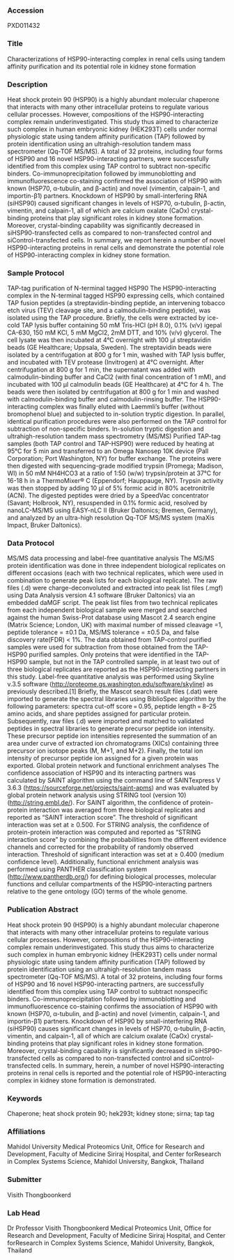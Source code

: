 ### Accession
PXD011432

### Title
Characterizations of HSP90-interacting complex in renal cells using tandem affinity purification and its potential role in kidney stone formation

### Description
Heat shock protein 90 (HSP90) is a highly abundant molecular chaperone that interacts with many other intracellular proteins to regulate various cellular processes. However, compositions of the HSP90-interacting complex remain underinvestigated. This study thus aimed to characterize such complex in human embryonic kidney (HEK293T) cells under normal physiologic state using tandem affinity purification (TAP) followed by protein identification using an ultrahigh-resolution tandem mass spectrometer (Qq-TOF MS/MS). A total of 32 proteins, including four forms of HSP90 and 16 novel HSP90-interacting partners, were successfully identified from this complex using TAP control to subtract non-specific binders. Co-immunoprecipitation followed by immunoblotting and immunofluorescence co-staining confirmed the association of HSP90 with known (HSP70, α-tubulin, and β-actin) and novel (vimentin, calpain-1, and importin-β1) partners. Knockdown of HSP90 by small-interfering RNA (siHSP90) caused significant changes in levels of HSP70, α-tubulin, β-actin, vimentin, and calpain-1, all of which are calcium oxalate (CaOx) crystal-binding proteins that play significant roles in kidney stone formation. Moreover, crystal-binding capability was significantly decreased in siHSP90-transfected cells as compared to non-transfected control and siControl-transfected cells. In summary, we report herein a number of novel HSP90-interacting proteins in renal cells and demonstrate the potential role of HSP90-interacting complex in kidney stone formation.

### Sample Protocol
TAP-tag purification of N-terminal tagged HSP90   The HSP90-interacting complex in the N-terminal tagged HSP90 expressing cells, which contained TAP fusion peptides (a streptavidin-binding peptide, an intervening tobacco etch virus (TEV) cleavage site, and a calmodulin-binding peptide), was isolated using the TAP procedure. Briefly, the cells were extracted by ice-cold TAP lysis buffer containing 50 mM Tris-HCl (pH 8.0), 0.1% (v/v) igepal CA-630, 150 mM KCl, 5 mM MgCl2, 2mM DTT, and 10% (v/v) glycerol. The cell lysate was then incubated at 4°C overnight with 100 µl streptavidin beads (GE Healthcare; Uppsala, Sweden). The streptavidin beads were isolated by a centrifugation at 800 g for 1 min, washed with TAP lysis buffer, and incubated with TEV protease (Invitrogen) at 4°C overnight. After centrifugation at 800 g for 1 min, the supernatant was added with calmodulin-binding buffer and CaCl2 (with final concentration of 1 mM), and incubated with 100 µl calmodulin beads (GE Healthcare) at 4°C for 4 h. The beads were then isolated by centrifugation at 800 g for 1 min and washed with calmodulin-binding buffer and calmodulin-rinsing buffer. The HSP90-interacting complex was finally eluted with Laemmli’s buffer (without bromophenol blue) and subjected to in-solution tryptic digestion. In parallel, identical purification procedures were also performed on the TAP control for subtraction of non-specific binders.   In-solution tryptic digestion and ultrahigh-resolution tandem mass spectrometry (MS/MS)  Purified TAP-tag samples (both TAP control and TAP-HSP90) were reduced by heating at 95°C for 5 min and transferred to an Omega Nanosep 10K device (Pall Corporation; Port Washington, NY) for buffer exchange. The proteins were then digested with sequencing-grade modified trypsin (Promega; Madison, WI) in 50 mM NH4HCO3 at a ratio of 1:50 (w/w) trypsin/protein at 37°C for 16-18 h in a ThermoMixer® C (Eppendorf; Hauppauge, NY). Trypsin activity was then stopped by adding 10 µl of 5% formic acid in 80% acetronitrile (ACN). The digested peptides were dried by a SpeedVac concentrator (Savant; Holbrook, NY), resuspended in 0.1% formic acid, resolved by nanoLC-MS/MS using EASY-nLC II (Bruker Daltonics; Bremen, Germany), and analyzed by an ultra-high resolution Qq-TOF MS/MS system (maXis Impact, Bruker Daltonics).

### Data Protocol
MS/MS data processing and label-free quantitative analysis The MS/MS protein identification was done in three independent biological replicates on different occasions (each with two technical replicates, which were used in combination to generate peak lists for each biological replicate). The raw files (.d) were charge-deconvoluted and extracted into peak list files (.mgf) using Data Analysis version 4.1 software (Bruker Daltonics) via an embedded daMGF script. The peak list files from two technical replicates from each independent biological sample were merged and searched against the human Swiss-Prot database using Mascot 2.4 search engine (Matrix Science; London, UK) with maximal number of missed cleavage =1, peptide tolerance = ±0.1 Da, MS/MS tolerance = ±0.5 Da, and false discovery rate(FDR) < 1%. The data obtained from TAP-control purified samples were used for subtraction from those obtained from the TAP-HSP90 purified samples. Only proteins that were identified in the TAP-HSP90 sample, but not in the TAP controlled sample, in at least two out of three biological replicates are reported as the HSP90-interacting partners in this study. Label-free quantitative analysis was performed using Skyline v.3.5 software (http://proteome.gs.washington.edu/software/skyline) as previously described.[1] Briefly, the Mascot search result files (.dat) were imported to generate the spectral libraries using BiblioSpec algorithm by the following parameters: spectra cut-off score = 0.95, peptide length = 8–25 amino acids, and share peptides assigned for particular protein. Subsequently, raw files (.d) were imported and matched to validated peptides in spectral libraries to generate precursor peptide ion intensity. These precursor peptide ion intensities represented the summation of an area under curve of extracted ion chromatograms (XICs) containing three precursor ion isotope peaks (M, M+1, and M+2). Finally, the total ion intensity of precursor peptide ion assigned for a given protein was exported.  Global protein network and functional enrichment analyses  The confidence association of HSP90 and its interacting partners was calculated by SAINT algorithm using the command line of SAINTexpress V 3.6.3 (https://sourceforge.net/projects/saint-apms) and was evaluated by global protein network analysis using STRING tool (version 10) (http://string.embl.de/).  For SAINT algorithm, the confidence of protein-protein interaction was averaged from three biological replicates and reported as “SAINT interaction score”. The threshold of significant interaction was set at ≥ 0.500. For STRING analysis, the confidence of protein-protein interaction was computed and reported as “STRING interaction score” by combining the probabilities from the different evidence channels and corrected for the probability of randomly observed interaction. Threshold of significant interaction was set at ≥ 0.400 (medium confidence level). Additionally, functional enrichment analysis was performed using PANTHER classification system (http://www.pantherdb.org/) for defining biological processes, molecular functions and cellular compartments of the HSP90-interacting partners relative to the gene ontology (GO) terms of the whole genome.

### Publication Abstract
Heat shock protein 90 (HSP90) is a highly abundant molecular chaperone that interacts with many other intracellular proteins to regulate various cellular processes. However, compositions of the HSP90-interacting complex remain underinvestigated. This study thus aims to characterize such complex in human embryonic kidney (HEK293T) cells under normal physiologic state using tandem affinity purification (TAP) followed by protein identification using an ultrahigh-resolution tandem mass spectrometer (Qq-TOF MS/MS). A total of 32 proteins, including four forms of HSP90 and 16 novel HSP90-interacting partners, are successfully identified from this complex using TAP control to subtract nonspecific binders. Co-immunoprecipitation followed by immunoblotting and immunofluorescence co-staining confirms the association of HSP90 with known (HSP70, &#x3b1;-tubulin, and &#x3b2;-actin) and novel (vimentin, calpain-1, and importin-&#x3b2;1) partners. Knockdown of HSP90 by small-interfering RNA (siHSP90) causes significant changes in levels of HSP70, &#x3b1;-tubulin, &#x3b2;-actin, vimentin, and calpain-1, all of which are calcium oxalate (CaOx) crystal-binding proteins that play significant roles in kidney stone formation. Moreover, crystal-binding capability is significantly decreased in siHSP90-transfected cells as compared to non-transfected control and siControl-transfected cells. In summary, herein, a number of novel HSP90-interacting proteins in renal cells is reported and the potential role of HSP90-interacting complex in kidney stone formation is demonstrated.

### Keywords
Chaperone; heat shock protein 90; hek293t; kidney stone; sirna; tap tag

### Affiliations
Mahidol University
Medical Proteomics Unit, Office for Research and Development, Faculty of Medicine Siriraj Hospital, and Center forResearch in Complex Systems Science, Mahidol University, Bangkok, Thailand

### Submitter
Visith Thongboonkerd

### Lab Head
Dr Professor Visith Thongboonkerd
Medical Proteomics Unit, Office for Research and Development, Faculty of Medicine Siriraj Hospital, and Center forResearch in Complex Systems Science, Mahidol University, Bangkok, Thailand


